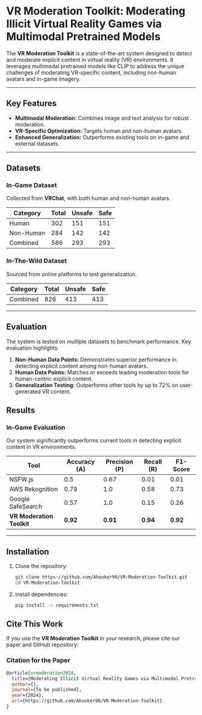 # VR Moderation Toolkit: Moderating Illicit Virtual Reality Games via Multimodal Pretrained Models

The **VR Moderation Toolkit** is a state-of-the-art system designed to detect and moderate explicit content in virtual reality (VR) environments. It leverages multimodal pretrained models like CLIP to address the unique challenges of moderating VR-specific content, including non-human avatars and in-game imagery.

---

## Key Features

- **Multimodal Moderation:** Combines image and text analysis for robust moderation.
- **VR-Specific Optimization:** Targets human and non-human avatars.
- **Enhanced Generalization:** Outperforms existing tools on in-game and external datasets.

---

## Datasets

### In-Game Dataset
Collected from **VRChat**, with both human and non-human avatars.

| Category   | Total | Unsafe | Safe |
|------------|-------|--------|------|
| Human      | 302   | 151    | 151  |
| Non-Human  | 284   | 142    | 142  |
| Combined   | 586   | 293    | 293  |

### In-The-Wild Dataset
Sourced from online platforms to test generalization.

| Category   | Total | Unsafe | Safe |
|------------|-------|--------|------|
| Combined   | 826   | 413    | 413  |

---

## Evaluation
The system is tested on multiple datasets to benchmark performance. Key evaluation highlights:
1. **Non-Human Data Points:** Demonstrates superior performance in detecting explicit content among non-human avatars.
2. **Human Data Points:** Matches or exceeds leading moderation tools for human-centric explicit content.
3. **Generalization Testing:** Outperforms other tools by up to 72% on user-generated VR content.


## Results

### In-Game Evaluation
Our system significantly outperforms current tools in detecting explicit content in VR environments.

| Tool              | Accuracy (A) | Precision (P) | Recall (R) | F1-Score |
|--------------------|--------------|---------------|------------|----------|
| NSFW.js           | 0.5          | 0.67          | 0.01       | 0.01     |
| AWS Rekognition   | 0.79         | 1.0           | 0.58       | 0.73     |
| Google SafeSearch | 0.57         | 1.0           | 0.15       | 0.26     |
| **VR Moderation Toolkit** | **0.92** | **0.91** | **0.94** | **0.92** |

---

## Installation

1. Clone the repository:
   ```bash
   git clone https://github.com/Ahooker90/VR-Moderation-Toolkit.git
   cd VR-Moderation-Toolkit

2. Install dependencies:
   ```bash
   pip install -r requirements.txt
## Cite This Work

If you use the **VR Moderation Toolkit** in your research, please cite our paper and GitHub repository:

### Citation for the Paper
```bibtex
@article{vrmoderation2024,
  title={Moderating Illicit Virtual Reality Games via Multimodal Pretrained Models},
  author={},
  journal={To be published},
  year={2024},
  url={https://github.com/Ahooker90/VR-Moderation-Toolkit}
}
